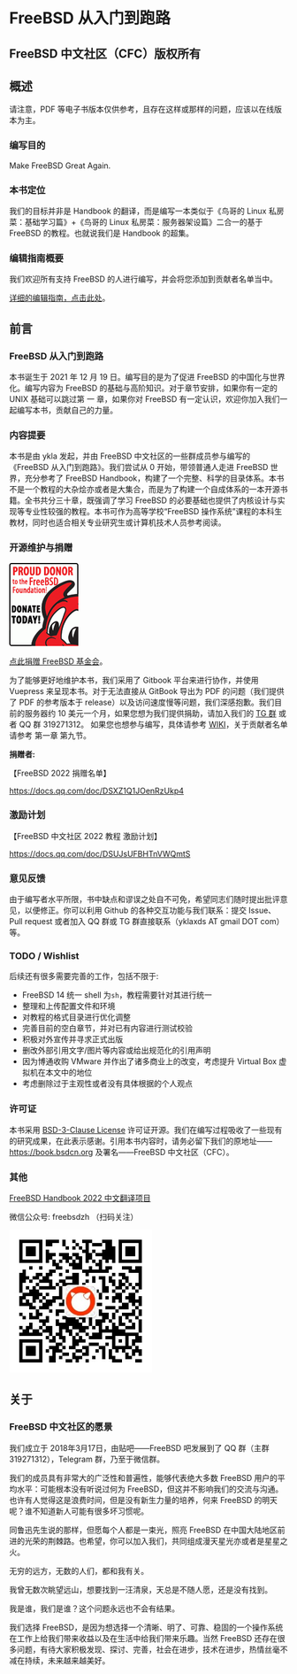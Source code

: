 # FreeBSD 从入门到跑路
## FreeBSD 中文社区（CFC）版权所有

## 概述

请注意，PDF 等电子书版本仅供参考，且存在这样或那样的问题，应该以在线版本为主。

### 编写目的

Make FreeBSD Great Again.

### 本书定位

我们的目标并非是 Handbook 的翻译，而是编写一本类似于《鸟哥的 Linux 私房菜：基础学习篇》+《鸟哥的 Linux 私房菜：服务器架设篇》二合一的基于 FreeBSD 的教程。也就说我们是 Handbook 的超集。

### 编辑指南概要

我们欢迎所有支持 FreeBSD 的人进行编写，并会将您添加到贡献者名单当中。

[详细的编辑指南，点击此处](https://github.com/FreeBSD-Ask/FreeBSD-Ask/wiki)。

## 前言

### FreeBSD 从入门到跑路

本书诞生于 2021 年 12 月 19 日。编写目的是为了促进 FreeBSD 的中国化与世界化。编写内容为 FreeBSD 的基础与高阶知识。对于章节安排，如果你有一定的 UNIX 基础可以跳过第 一 章，如果你对 FreeBSD 有一定认识，欢迎你加入我们一起编写本书，贡献自己的力量。

### 内容提要

本书是由 ykla 发起，并由 FreeBSD 中文社区的一些群成员参与编写的《FreeBSD 从入门到跑路》。我们尝试从 0 开始，带领普通人走进 FreeBSD 世界，充分参考了 FreeBSD Handbook，构建了一个完整、科学的目录体系。本书不是一个教程的大杂烩亦或者是大集合，而是为了构建一个自成体系的一本开源书籍。全书共分三十章，既强调了学习 FreeBSD 的必要基础也提供了内核设计与实现等专业性较强的教程。本书可作为高等学校“FreeBSD 操作系统”课程的本科生教材，同时也适合相关专业研究生或计算机技术人员参考阅读。

### 开源维护与捐赠

![](./.gitbook/assets/proud_donor.gif)

[点此捐赠 FreeBSD 基金会](https://freebsdfoundation.org/donate)。

为了能够更好地维护本书，我们采用了 Gitbook 平台来进行协作，并使用 Vuepress 来呈现本书。对于无法直接从 GitBook 导出为 PDF 的问题（我们提供了 PDF 的参考版本于 release）以及访问速度慢等问题，我们深感抱歉。我们目前的服务器约 10 美元一个月，如果您想为我们提供捐助，请加入我们的 [TG 群](https://t.me/freebsdba) 或者 QQ 群 319271312。 如果您也想参与编写，具体请参考 [WIKI](https://github.com/FreeBSD-Ask/FreeBSD-Ask/wiki/%E3%80%8AFreeBSD-%E4%BB%8E%E5%85%A5%E9%97%A8%E5%88%B0%E8%B7%91%E8%B7%AF%E3%80%8B%E7%BC%96%E8%BE%91%E6%8C%87%E5%8D%97)，关于贡献者名单请参考 第一章 第九节。

**捐赠者:**

【FreeBSD 2022 捐赠名单】

<https://docs.qq.com/doc/DSXZ1Q1JOenRzUkp4>

### 激励计划

【FreeBSD 中文社区 2022 教程 激励计划】

<https://docs.qq.com/doc/DSUJsUFBHTnVWQmtS>

### 意见反馈

由于编写者水平所限，书中缺点和谬误之处自不可免，希望同志们随时提出批评意见，以便修正。你可以利用 Github 的各种交互功能与我们联系：提交 Issue、Pull request 或者加入 QQ 群或 TG 群直接联系（yklaxds AT gmail DOT com）等。

### TODO / Wishlist

后续还有很多需要完善的工作，包括不限于:

- FreeBSD 14 统一 shell 为`sh`，教程需要针对其进行统一
- 整理和上传配置文件和环境
- 对教程的格式目录进行优化调整
- 完善目前的空白章节，并对已有内容进行测试校验
- 积极对外宣传并寻求正式出版
- 删改外部引用文字/图片等内容或给出规范化的引用声明
- 因为博通收购 VMware 并作出了诸多商业上的改变，考虑提升 Virtual Box 虚拟机在本文中的地位
- 考虑删除过于主观性或者没有具体根据的个人观点

### 许可证

本书采用 [BSD-3-Clause License](LICENSE/) 许可证开源。我们在编写过程吸收了一些现有的研究成果，在此表示感谢。引用本书内容时，请务必留下我们的原地址——https://book.bsdcn.org 及署名——FreeBSD 中文社区（CFC）。

### 其他

[FreeBSD Handbook 2022 中文翻译项目](https://handbook.bsdcn.org)

微信公众号: freebsdzh （扫码关注）

![](./.gitbook/assets/qrcode_for_gh_3b263cc9b20b_258.jpg)

## 关于

### FreeBSD 中文社区的愿景

我们成立于 2018年3月17日，由贴吧——FreeBSD 吧发展到了 QQ 群（主群 319271312），Telegram 群，乃至于微信群。

我们的成员具有非常大的广泛性和普遍性，能够代表绝大多数 FreeBSD 用户的平均水平：可能根本没有听说过何为 FreeBSD，但这并不影响我们的交流与沟通。也许有人觉得这是浪费时间，但是没有新生力量的培养，何来 FreeBSD 的明天呢？谁不知道新人可能有很多坏习惯呢。

同鲁迅先生说的那样，但愿每个人都是一束光，照亮 FreeBSD 在中国大陆地区前进的光荣的荆棘路。也希望，你可以加入我们，共同组成漫天星光亦或者是星星之火。

无穷的远方，无数的人们，都和我有关。

我曾无数次眺望远山，想要找到一汪清泉，天总是不随人愿，还是没有找到。

我是谁，我们是谁？这个问题永远也不会有结果。

我们选择 FreeBSD，是因为想选择一个清晰、明了、可靠、稳固的一个操作系统在工作上给我们带来收益以及在生活中给我们带来乐趣。当然 FreeBSD 还存在很多问题，有待大家积极发现、探讨、完善，社会在进步，技术在进步，热情丝毫不减在持续，未来越来越美好。

